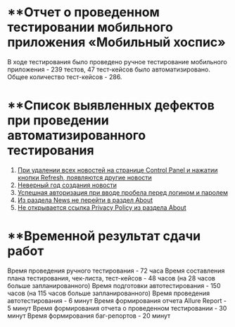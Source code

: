 # **Отчет о проведенном тестировании мобильного приложения «Мобильный хоспис»
В ходе тестирования было проведено ручное тестирование мобильного приложения - 239 тестов, 47 тест-кейсов было автоматизировано. Общее количество тест-кейсов - 286.


# **Список выявленных дефектов при проведении автоматизированного тестирования
1. [При удалении всех новостей на странице Control Panel и нажатии кнопки Refresh, появляются другие новости](https://github.com/VSmirnovaV/diplom/issues/5)
2. [Неверный год создания новости](https://github.com/VSmirnovaV/diplom/issues/4)
3. [Успешная авторизация при вводе пробела перед логином и паролем](https://github.com/VSmirnovaV/diplom/issues/3)
4. [Из раздела News не перейти в раздел About](https://github.com/VSmirnovaV/diplom/issues/2)
5. [Не открывается ссылка Privacy Policy из раздела About](https://github.com/VSmirnovaV/diplom/issues/1)

# **Временной результат сдачи работ
Время проведения ручного тестирования - 72 часа
Время составления плана тестирования, чек-листа, тест-кейсов - 48 часов (на 28 часов больше запланированного)
Время подготовки автотестирования - 150 часов (на 115 часов больше запланированного)
Время проведения автотестирования - 6 минут
Время формирования отчета Allure Report - 5 минут
Время формирования отчета о проведенном тестировании - 30 минут
Время формирования баг-репортов - 20 минут
